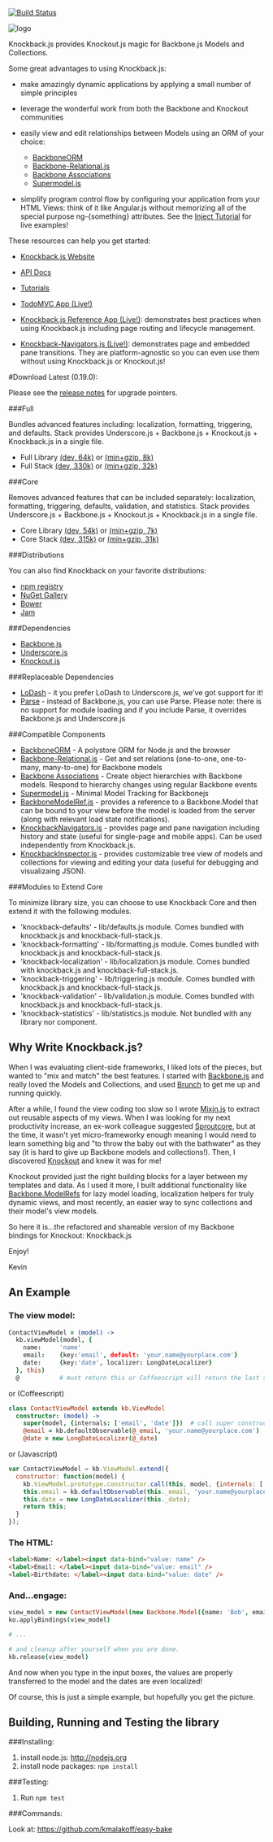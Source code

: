 [![Build Status](https://secure.travis-ci.org/kmalakoff/knockback.png)](http://travis-ci.org/kmalakoff/knockback)

![logo](https://github.com/kmalakoff/knockback/raw/master/media/logo.png)

Knockback.js provides Knockout.js magic for Backbone.js Models and Collections.

Some great advantages to using Knockback.js:

* make amazingly dynamic applications by applying a small number of simple principles

* leverage the wonderful work from both the Backbone and Knockout communities

* easily view and edit relationships between Models using an ORM of your choice:
  * [BackboneORM](http://vidigami.github.io/backbone-orm/)
  * [Backbone-Relational.js](http://backbonerelational.org/)
  * [Backbone Associations](http://dhruvaray.github.io/backbone-associations/)
  * [Supermodel.js](http://pathable.github.io/supermodel/)

* simplify program control flow by configuring your application from your HTML Views: think of it like Angular.js without memorizing all of the special purpose ng-{something} attributes. See the [Inject Tutorial](http://kmalakoff.github.com/knockback/tutorial_inject.html) for live examples!


These resources can help you get started:

* [Knockback.js Website](http://kmalakoff.github.com/knockback/)

* [API Docs](http://kmalakoff.github.com/knockback/doc/index.html)

* [Tutorials](http://kmalakoff.github.com/knockback/tutorials_introduction.html)

* [TodoMVC App (Live!)](http://kmalakoff.github.com/knockback-todos-app/)

* [Knockback.js Reference App (Live!)](http://kmalakoff.github.com/knockback-reference-app/): demonstrates best practices when using Knockback.js including page routing and lifecycle management.

* [Knockback-Navigators.js (Live!)](http://kmalakoff.github.com/knockback-navigators): demonstrates page and embedded pane transitions. They are platform-agnostic so you can even use them without using Knockback.js or Knockout.js!


#Download Latest (0.19.0):

Please see the [release notes](https://github.com/kmalakoff/knockback/blob/master/RELEASE_NOTES.md) for upgrade pointers.

###Full

Bundles advanced features including: localization, formatting, triggering, and defaults. Stack provides Underscore.js + Backbone.js + Knockout.js + Knockback.js in a single file.

* Full Library [(dev, 64k)](https://raw.github.com/kmalakoff/knockback/0.19.0/knockback.js) or [(min+gzip, 8k)](https://raw.github.com/kmalakoff/knockback/0.19.0/knockback.min.js)
* Full Stack [(dev, 330k)](https://raw.github.com/kmalakoff/knockback/0.19.0/knockback-full-stack.js) or [(min+gzip, 32k)](https://raw.github.com/kmalakoff/knockback/0.19.0/knockback-full-stack.min.js)

###Core

Removes advanced features that can be included separately: localization, formatting, triggering, defaults, validation, and statistics. Stack provides Underscore.js + Backbone.js + Knockout.js + Knockback.js in a single file.

* Core Library [(dev, 54k)](https://raw.github.com/kmalakoff/knockback/0.19.0/knockback-core.js) or [(min+gzip, 7k)](https://raw.github.com/kmalakoff/knockback/0.19.0/knockback-core.min.js)
* Core Stack [(dev, 315k)](https://raw.github.com/kmalakoff/knockback/0.19.0/knockback-core-stack.js) or [(min+gzip, 31k)](https://raw.github.com/kmalakoff/knockback/0.19.0/knockback-core-stack.min.js)

###Distributions

You can also find Knockback on your favorite distributions:

* [npm registry](https://npmjs.org/package/knockback)
* [NuGet Gallery](http://nuget.org/packages/Knockback.js)
* [Bower](http://sindresorhus.com/bower-components/)
* [Jam](http://jamjs.org/packages/#/details/knockback)

###Dependencies

* [Backbone.js](http://backbonejs.org/)
* [Underscore.js](http://underscorejs.org/)
* [Knockout.js](http://knockoutjs.com/)

###Replaceable Dependencies

* [LoDash](http://lodash.com/) - it you prefer LoDash to Underscore.js, we've got support for it!
* [Parse](https://www.parse.com/) - instead of Backbone.js, you can use Parse. Please note: there is no support for module loading and if you include Parse, it overrides Backbone.js and Underscore.js

###Compatible Components

* [BackboneORM](http://vidigami.github.io/backbone-orm/) - A polystore ORM for Node.js and the browser
* [Backbone-Relational.js](http://backbonerelational.org/) - Get and set relations (one-to-one, one-to-many, many-to-one) for Backbone models
* [Backbone Associations](http://dhruvaray.github.io/backbone-associations/) - Create object hierarchies with Backbone models. Respond to hierarchy changes using regular Backbone events
* [Supermodel.js](http://pathable.github.io/supermodel/) - Minimal Model Tracking for Backbonejs
* [BackboneModelRef.js](https://github.com/kmalakoff/backbone-modelref/) - provides a reference to a Backbone.Model that can be bound to your view before the model is loaded from the server (along with relevant load state notifications).
* [KnockbackNavigators.js](https://github.com/kmalakoff/knockback-navigators/) - provides page and pane navigation including history and state (useful for single-page and mobile apps). Can be used independently from Knockback.js.
* [KnockbackInspector.js](https://github.com/kmalakoff/knockback-inspector/) - provides customizable tree view of models and collections for viewing and editing your data (useful for debugging and visualizaing JSON).

###Modules to Extend Core

To minimize library size, you can choose to use Knockback Core and then extend it with the following modules.

* 'knockback-defaults' - lib/defaults.js module. Comes bundled with knockback.js and knockback-full-stack.js.
* 'knockback-formatting' - lib/formatting.js module. Comes bundled with knockback.js and knockback-full-stack.js.
* 'knockback-localization' - lib/localization.js module. Comes bundled with knockback.js and knockback-full-stack.js.
* 'knockback-triggering' - lib/triggering.js module. Comes bundled with knockback.js and knockback-full-stack.js.
* 'knockback-validation' - lib/validation.js module. Comes bundled with knockback.js and knockback-full-stack.js.
* 'knockback-statistics' - lib/statistics.js module. Not bundled with any library nor component.


Why Write Knockback.js?
-----------------------

When I was evaluating client-side frameworks, I liked lots of the pieces, but wanted to "mix and match" the best features. I started with [Backbone.js](http://documentcloud.github.com/backbone/) and really loved the Models and Collections, and used [Brunch](http://brunch.io/) to get me up and running quickly.

After a while, I found the view coding too slow so I wrote [Mixin.js](https://github.com/kmalakoff/mixin) to extract out reusable aspects of my views. When I was looking for my next productivity increase, an ex-work colleague suggested [Sproutcore](http://www.sproutcore.com/), but at the time, it wasn't yet micro-frameworky enough meaning I would need to learn something big and "to throw the baby out with the bathwater" as they say (it is hard to give up Backbone models and collections!). Then, I discovered [Knockout](http://knockoutjs.com/) and knew it was for me!

Knockout provided just the right building blocks for a layer between my templates and data. As I used it more, I built additional functionality like [Backbone.ModelRefs](https://github.com/kmalakoff/backbone-modelref) for lazy model loading, localization helpers for truly dynamic views, and most recently, an easier way to sync collections and their model's view models.

So here it is...the refactored and shareable version of my Backbone bindings for Knockout: Knockback.js

Enjoy!

Kevin

An Example
----------

### The view model:

```coffeescript
ContactViewModel = (model) ->
  kb.viewModel(model, {
    name:     'name'
    email:    {key:'email', default: 'your.name@yourplace.com'}
    date:     {key:'date', localizer: LongDateLocalizer}
  }, this)
  @           # must return this or Coffeescript will return the last statement which is not what we want!
```

or (Coffeescript)

```coffeescript
class ContactViewModel extends kb.ViewModel
  constructor: (model) ->
    super(model, {internals: ['email', 'date']})  # call super constructor: @name, @_email, and @_date created in super from the model attributes
    @email = kb.defaultObservable(@_email, 'your.name@yourplace.com')
    @date = new LongDateLocalizer(@_date)
```

or (Javascript)

```javascript
var ContactViewModel = kb.ViewModel.extend({
  constructor: function(model) {
    kb.ViewModel.prototype.constructor.call(this, model, {internals: ['email', 'date']});   // call super constructor: @name, @_email, and @_date created in super from the model attributes
    this.email = kb.defaultObservable(this._email, 'your.name@yourplace.com');
    this.date = new LongDateLocalizer(this._date);
    return this;
  }
});
```

### The HTML:

```html
<label>Name: </label><input data-bind="value: name" />
<label>Email: </label><input data-bind="value: email" />
<label>Birthdate: </label><input data-bind="value: date" />
```

### And...engage:

```coffeescript
view_model = new ContactViewModel(new Backbone.Model({name: 'Bob', email: 'bob@bob.com', date: new Date()}))
ko.applyBindings(view_model)

# ...

# and cleanup after yourself when you are done.
kb.release(view_model)
```

And now when you type in the input boxes, the values are properly transferred to the model and the dates are even localized!

Of course, this is just a simple example, but hopefully you get the picture.



Building, Running and Testing the library
-----------------------

###Installing:

1. install node.js: http://nodejs.org
2. install node packages: `npm install`

###Testing:

1. Run `npm test`

###Commands:

Look at: https://github.com/kmalakoff/easy-bake
